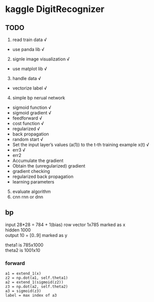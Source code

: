 # kaggle DigitRecognizer
## TODO
1. read train data √
 * use panda lib √
2. signle image visualization √
 * use matplot lib √
3. handle data √
 * vectorize label √
4. simple bp nerual network 
 * sigmoid function √
  * sigmoid gradient √
 * feedforward √
 * cost function √
  * regularized √
 * back propagation
  * random start √
  * Set the input layer’s values (a(1)) to the t-th training example x(t) √
  * err3 √
  * err2
  * Accumulate the gradient
  * Obtain the (unregularized) gradient
 * gradient checking
 * regularized back propagation
 * learning parameters
5. evaluate algorithm
6. cnn rnn or dnn

## bp
input 28*28 = 784 + 1(bias) row vector 1x785 marked as x  
hidden 1000  
output 10 = [0..9] marked as y  

theta1 is 785x1000  
theta2 is 1001x10  

### forward

```
a1 = extend_1(x)
z2 = np.dot(a1, self.theta1)
a2 = extend_1(sigmoid(z2))
z3 = np.dot(a2, self.theta2)
a3 = sigmoid(z3)
label = max index of a3
```
